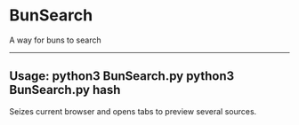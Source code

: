 # BunSearch
A way for buns to search

------
Usage:
python3 BunSearch.py <ipaddress>
python3 BunSearch.py hash <hash>
------

Seizes current browser and opens tabs to preview several sources.
